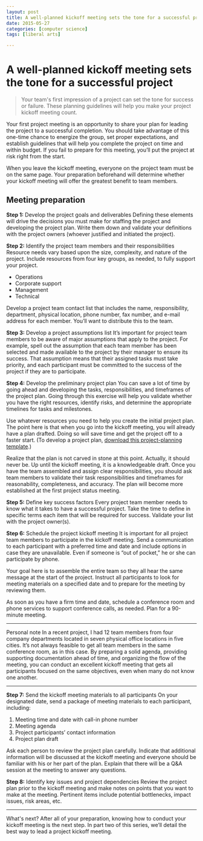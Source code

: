 ```yaml
---
layout: post
title: A well-planned kickoff meeting sets the tone for a successful project
date: 2015-05-27
categories: [computer science]
tags: [liberal arts]

---
```



# A well-planned kickoff meeting sets the tone for a successful project

> Your team's first impression of a project can set the tone for success
or failure. These planning guidelines will help you make your project
kickoff meeting count. 


Your first project meeting is an opportunity to share your plan for
leading the project to a successful completion. You should take
advantage of this one-time chance to energize the group, set proper
expectations, and establish guidelines that will help you complete the
project on time and within budget. If you fail to prepare for this
meeting, you’ll put the project at risk right from the start.

When you leave the kickoff meeting, everyone on the project team must be
on the same page. Your preparation beforehand will determine whether
your kickoff meeting will offer the greatest benefit to team members.

## Meeting preparation

**Step 1:** Develop the project goals and deliverables
Defining these elements will drive the decisions you must make for
staffing the project and developing the project plan. Write them down
and validate your definitions with the project owners (whoever justified
and initiated the project).

**Step 2:** Identify the project team members and their responsibilities
Resource needs vary based upon the size, complexity, and nature of the
project. Include resources from four key groups, as needed, to fully
support your project.

-   Operations
-   Corporate support
-   Management
-   Technical


Develop a project team contact list that includes the name,
responsibility, department, physical location, phone number, fax number,
and e-mail address for each member. You’ll want to distribute this to
the team.

**Step 3:** Develop a project assumptions list
It’s important for project team members to be aware of major assumptions
that apply to the project. For example, spell out the assumption that
each team member has been selected and made available to the project by
their manager to ensure its success. That assumption means that their
assigned tasks must take priority, and each participant must be
committed to the success of the project if they are to participate.

**Step 4:** Develop the preliminary project plan
You can save a lot of time by going ahead and developing the tasks,
responsibilities, and timeframes of the project plan. Going through this
exercise will help you validate whether you have the right resources,
identify risks, and determine the appropriate timelines for tasks and
milestones.

Use whatever resources you need to help you create the initial project
plan. The point here is that when you go into the kickoff meeting, you
will already have a plan drafted. Doing so will save time and get the
project off to a faster start. (To develop a project plan, [download
this project-planning
template](http://www.techrepublic.com/article.jhtml?id=r00720011113bal01.htm).)

Realize that the plan is not carved in stone at this point. Actually, it
should never be. Up until the kickoff meeting, it is a knowledgeable
draft. Once you have the team assembled and assign clear
responsibilities, you should ask team members to validate their task
responsibilities and timeframes for reasonability, completeness, and
accuracy. The plan will become more established at the first project
status meeting.

**Step 5:** Define key success factors
Every project team member needs to know what it takes to have a
successful project. Take the time to define in specific terms each item
that will be required for success. Validate your list with the project
owner(s).

**Step 6:** Schedule the project kickoff meeting
It is important for all project team members to participate in the
kickoff meeting. Send a communication to each participant with a
preferred time and date and include options in case they are
unavailable. Even if someone is “out of pocket,” he or she can
participate by phone.

Your goal here is to assemble the entire team so they all hear the same
message at the start of the project. Instruct all participants to look
for meeting materials on a specified date and to prepare for the meeting
by reviewing them.

As soon as you have a firm time and date, schedule a conference room and
phone services to support conference calls, as needed. Plan for a
90-minute meeting.

* * * * *

Personal note
 In a recent project, I had 12 team members from four company
departments located in seven physical office locations in five cities.
It’s not always feasible to get all team members in the same conference
room, as in this case. By preparing a solid agenda, providing supporting
documentation ahead of time, and organizing the flow of the meeting, you
can conduct an excellent kickoff meeting that gets all participants
focused on the same objectives, even when many do not know one another.

* * * * *


**Step 7:** Send the kickoff meeting materials to all participants
On your designated date, send a package of meeting materials to each
participant, including:

1.  Meeting time and date with call-in phone number
2.  Meeting agenda
3.  Project participants’ contact information
4.  Project plan draft


Ask each person to review the project plan carefully. Indicate that
additional information will be discussed at the kickoff meeting and
everyone should be familiar with his or her part of the plan. Explain
that there will be a Q&A session at the meeting to answer any
questions.

**Step 8:** Identify key issues and project dependencies
Review the project plan prior to the kickoff meeting and make notes on
points that you want to make at the meeting. Pertinent items include
potential bottlenecks, impact issues, risk areas, etc.

* * * * *

What's next?
 After all of your preparation, knowing how to conduct your kickoff
meeting is the next step. In part two of this series, we’ll detail the
best way to lead a project kickoff meeting.

